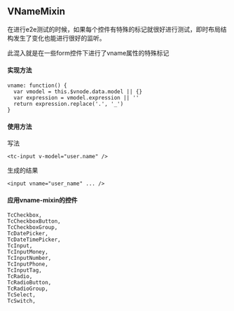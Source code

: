## VNameMixin

在进行e2e测试的时候，如果每个控件有特殊的标记就很好进行测试，即时布局结构发生了变化也能进行很好的监听。

此混入就是在一些form控件下进行了vname属性的特殊标记

#### 实现方法
```
vname: function() {
  var vmodel = this.$vnode.data.model || {}
  var expression = vmodel.expression || ''
  return expression.replace('.', '_')
}
```

#### 使用方法
写法
```
<tc-input v-model="user.name" />
```

生成的结果

```
<input vname="user_name" ... />
```

#### 应用vname-mixin的控件
```
TcCheckbox,
TcCheckboxButton,
TcCheckboxGroup,
TcDatePicker,
TcDateTimePicker,
TcInput,
TcInputMoney,
TcInputNumber,
TcInputPhone,
TcInputTag,
TcRadio,
TcRadioButton,
TcRadioGroup,
TcSelect,
TcSwitch,
```
